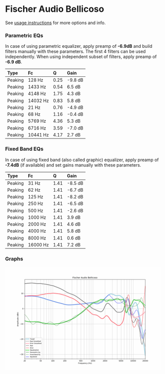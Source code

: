 # Fischer Audio Bellicoso
See [usage instructions](https://github.com/jaakkopasanen/AutoEq#usage) for more options and info.

### Parametric EQs
In case of using parametric equalizer, apply preamp of **-6.9dB** and build filters manually
with these parameters. The first 4 filters can be used independently.
When using independent subset of filters, apply preamp of **-6.9 dB**.

| Type    | Fc       |    Q | Gain    |
|:--------|:---------|:-----|:--------|
| Peaking | 128 Hz   | 0.25 | -9.8 dB |
| Peaking | 1433 Hz  | 0.54 | 6.5 dB  |
| Peaking | 4148 Hz  | 1.75 | 4.3 dB  |
| Peaking | 14032 Hz | 0.83 | 5.8 dB  |
| Peaking | 21 Hz    | 0.76 | -4.9 dB |
| Peaking | 68 Hz    | 1.16 | -0.4 dB |
| Peaking | 5769 Hz  | 4.36 | 5.3 dB  |
| Peaking | 6716 Hz  | 3.59 | -7.0 dB |
| Peaking | 10441 Hz | 4.17 | 2.7 dB  |

### Fixed Band EQs
In case of using fixed band (also called graphic) equalizer, apply preamp of **-7.4dB**
(if available) and set gains manually with these parameters.

| Type    | Fc       |    Q | Gain    |
|:--------|:---------|:-----|:--------|
| Peaking | 31 Hz    | 1.41 | -8.5 dB |
| Peaking | 62 Hz    | 1.41 | -6.7 dB |
| Peaking | 125 Hz   | 1.41 | -8.2 dB |
| Peaking | 250 Hz   | 1.41 | -6.5 dB |
| Peaking | 500 Hz   | 1.41 | -2.6 dB |
| Peaking | 1000 Hz  | 1.41 | 3.9 dB  |
| Peaking | 2000 Hz  | 1.41 | 4.6 dB  |
| Peaking | 4000 Hz  | 1.41 | 5.8 dB  |
| Peaking | 8000 Hz  | 1.41 | 0.6 dB  |
| Peaking | 16000 Hz | 1.41 | 7.2 dB  |

### Graphs
![](./Fischer%20Audio%20Bellicoso.png)
